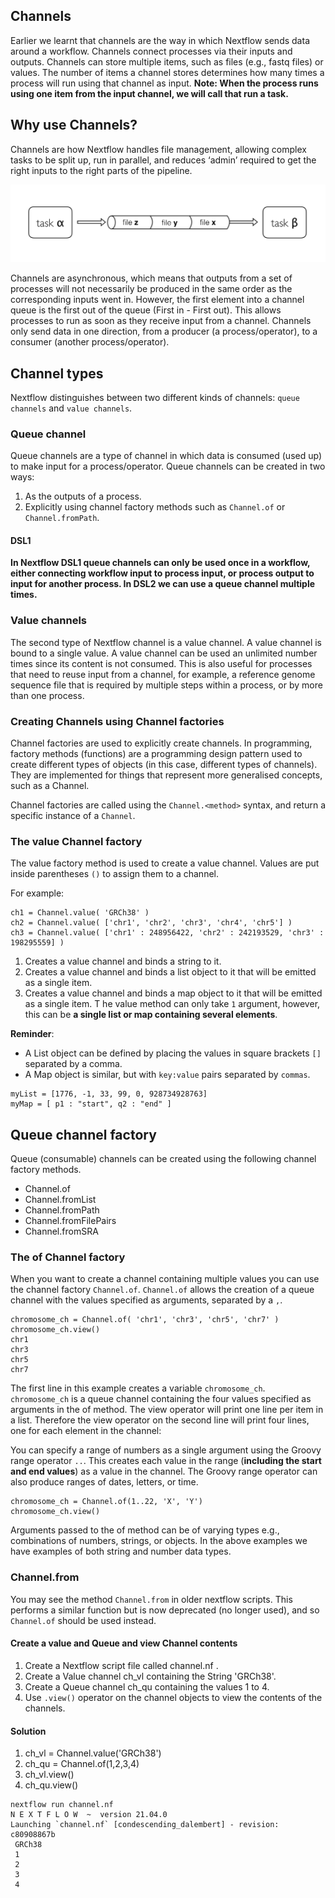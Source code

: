 ## Channels
Earlier we learnt that channels are the way in which Nextflow sends data around a workflow. Channels connect processes via their inputs and outputs. Channels can store multiple items, such as files (e.g., fastq files) or values. The number of items a channel stores determines how many times a process will run using that channel as input.
**Note: When the process runs using one item from the input channel, we will call that run a task.** 

## Why use Channels?
Channels are how Nextflow handles file management, allowing complex tasks to be split up, run in parallel, and reduces ‘admin’ required to get the right inputs to the right parts of the pipeline.

![Channels](images/channel-files.png)

Channels are asynchronous, which means that outputs from a set of processes will not necessarily be produced in the same order as the corresponding inputs went in. However, the first element into a channel queue is the first out of the queue (First in - First out). This allows processes to run as soon as they receive input from a channel. Channels only send data in one direction, from a producer (a process/operator), to a consumer (another process/operator).

## Channel types
Nextflow distinguishes between two different kinds of channels: `queue channels` and `value channels`.

### Queue channel
Queue channels are a type of channel in which data is consumed (used up) to make input for a process/operator. Queue channels can be created in two ways:

1. As the outputs of a process.
2. Explicitly using channel factory methods such as `Channel.of` or `Channel.fromPath`.

#### DSL1
**In Nextflow DSL1 queue channels can only be used once in a workflow, either connecting workflow input to process input, or process output to input for another process. In DSL2 we can use a queue channel multiple times.**

### Value channels
The second type of Nextflow channel is a value channel. A value channel is bound to a single value. A value channel can be used an unlimited number times since its content is not consumed. This is also useful for processes that need to reuse input from a channel, for example, a reference genome sequence file that is required by multiple steps within a process, or by more than one process.

### Creating Channels using Channel factories
Channel factories are used to explicitly create channels. In programming, factory methods (functions) are a programming design pattern used to create different types of objects (in this case, different types of channels). They are implemented for things that represent more generalised concepts, such as a Channel.

Channel factories are called using the `Channel.<method>` syntax, and return a specific instance of a `Channel`.

### The value Channel factory
The value factory method is used to create a value channel. Values are put inside parentheses `()` to assign them to a channel.

For example:

```
ch1 = Channel.value( 'GRCh38' )
ch2 = Channel.value( ['chr1', 'chr2', 'chr3', 'chr4', 'chr5'] )
ch3 = Channel.value( ['chr1' : 248956422, 'chr2' : 242193529, 'chr3' : 198295559] )
```

1. Creates a value channel and binds a string to it.
2. Creates a value channel and binds a list object to it that will be emitted as a single item.
3. Creates a value channel and binds a map object to it that will be emitted as a single item.
T
he value method can only take `1` argument, however, this can be **a single list or map containing several elements**.

**Reminder**:
- A List object can be defined by placing the values in square brackets `[]` separated by a comma.
- A Map object is similar, but with `key:value` pairs separated by `commas`.

```
myList = [1776, -1, 33, 99, 0, 928734928763]
myMap = [ p1 : "start", q2 : "end" ]
```

## Queue channel factory
Queue (consumable) channels can be created using the following channel factory methods.

- Channel.of
- Channel.fromList
- Channel.fromPath
- Channel.fromFilePairs
- Channel.fromSRA

### The of Channel factory
When you want to create a channel containing multiple values you can use the channel factory `Channel.of`. `Channel.of` allows the creation of a queue channel with the values specified as arguments, separated by a `,`.

```
chromosome_ch = Channel.of( 'chr1', 'chr3', 'chr5', 'chr7' )
chromosome_ch.view()
chr1
chr3
chr5
chr7
```
The first line in this example creates a variable `chromosome_ch`. `chromosome_ch` is a queue channel containing the four values specified as arguments in the of method. The view operator will print one line per item in a list. Therefore the view operator on the second line will print four lines, one for each element in the channel:

You can specify a range of numbers as a single argument using the Groovy range operator `..`. This creates each value in the range (**including the start and end values**) as a value in the channel. The Groovy range operator can also produce ranges of dates, letters, or time. 

```
chromosome_ch = Channel.of(1..22, 'X', 'Y')
chromosome_ch.view()
```
Arguments passed to the of method can be of varying types e.g., combinations of numbers, strings, or objects. In the above examples we have examples of both string and number data types.

### Channel.from
You may see the method `Channel.from` in older nextflow scripts. This performs a similar function but is now deprecated (no longer used), and so `Channel.of` should be used instead.

#### Create a value and Queue and view Channel contents

1. Create a Nextflow script file called channel.nf .
2. Create a Value channel ch_vl containing the String 'GRCh38'.
3. Create a Queue channel ch_qu containing the values 1 to 4.
4. Use `.view()` operator on the channel objects to view the contents of the channels.

#### Solution
1. ch_vl = Channel.value('GRCh38')
2. ch_qu = Channel.of(1,2,3,4)
3. ch_vl.view()
4. ch_qu.view()

```
nextflow run channel.nf
N E X T F L O W  ~  version 21.04.0
Launching `channel.nf` [condescending_dalembert] - revision: c80908867b
 GRCh38
 1
 2
 3
 4
 ```